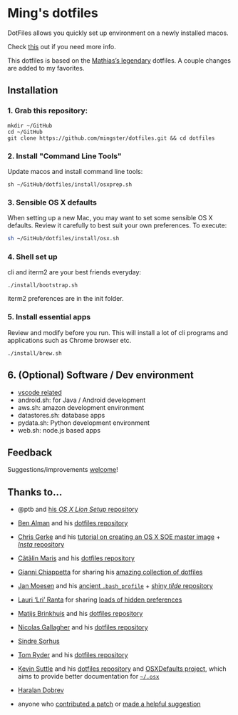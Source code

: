 # Ming's dotfiles

DotFiles allows you quickly set up environment on a newly installed macos.

Check [this](http://dotfiles.github.io) out if you need more info.

This dotfiles is based on the [Mathias’s legendary](https://github.com/mathiasbynens/dotfiles) dotfiles. A couple
changes are added to my favorites.

## Installation

### 1. Grab this repository:

```
mkdir ~/GitHub
cd ~/GitHub
git clone https://github.com/mingster/dotfiles.git && cd dotfiles
```

### 2. Install "Command Line Tools"

Update macos and install command line tools:

```
sh ~/GitHub/dotfiles/install/osxprep.sh
```

### 3. Sensible OS X defaults

When setting up a new Mac, you may want to set some sensible OS X defaults. Review it carefully to best suit your own preferences. To execute:

```bash
sh ~/GitHub/dotfiles/install/osx.sh
```

### 4. Shell set up

cli and iterm2 are your best friends everyday:

```
./install/bootstrap.sh
```

iterm2 preferences are in the init folder.

### 5. Install essential apps

Review and modify before you run. This will install a lot of cli programs and applications such as Chrome browser etc.

```
./install/brew.sh
```

## 6. (Optional) Software / Dev environment

- [vscode related](https://github.com/mingster/dotfiles/tree/master/install/vscode)
- android.sh: for Java / Android development
- aws.sh: amazon development environment
- datastores.sh: database apps
- pydata.sh: Python development environment
- web.sh: node.js based apps

## Feedback

Suggestions/improvements
[welcome](https://github.com/mingster/dotfiles/issues)!

## Thanks to…

- @ptb and [his _OS X Lion Setup_ repository](https://github.com/ptb/Mac-OS-X-Lion-Setup)
- [Ben Alman](http://benalman.com/) and his [dotfiles repository](https://github.com/cowboy/dotfiles)
- [Chris Gerke](http://www.randomsquared.com/) and his [tutorial on creating an OS X SOE master image](http://chris-gerke.blogspot.com/2012/04/mac-osx-soe-master-image-day-7.html) + [_Insta_ repository](https://github.com/cgerke/Insta)
- [Cãtãlin Mariş](https://github.com/alrra) and his [dotfiles repository](https://github.com/alrra/dotfiles)
- [Gianni Chiappetta](http://gf3.ca/) for sharing his [amazing collection of dotfiles](https://github.com/gf3/dotfiles)
- [Jan Moesen](http://jan.moesen.nu/) and his [ancient `.bash_profile`](https://gist.github.com/1156154) + [shiny _tilde_ repository](https://github.com/janmoesen/tilde)
- [Lauri ‘Lri’ Ranta](http://lri.me/) for sharing [loads of hidden preferences](http://osxnotes.net/defaults.html)
- [Matijs Brinkhuis](http://hotfusion.nl/) and his [dotfiles repository](https://github.com/matijs/dotfiles)
- [Nicolas Gallagher](http://nicolasgallagher.com/) and his [dotfiles repository](https://github.com/necolas/dotfiles)
- [Sindre Sorhus](http://sindresorhus.com/)
- [Tom Ryder](http://blog.sanctum.geek.nz/) and his [dotfiles repository](https://github.com/tejr/dotfiles)
- [Kevin Suttle](http://kevinsuttle.com/) and his [dotfiles repository](https://github.com/kevinSuttle/dotfiles) and [OSXDefaults project](https://github.com/kevinSuttle/OSXDefaults), which aims to provide better documentation for [`~/.osx`](http://mths.be/osx)
- [Haralan Dobrev](http://hkdobrev.com/)

- anyone who [contributed a patch](https://github.com/mingster/dotfiles/contributors) or [made a helpful suggestion](https://github.com/mingster/dotfiles/issues)
